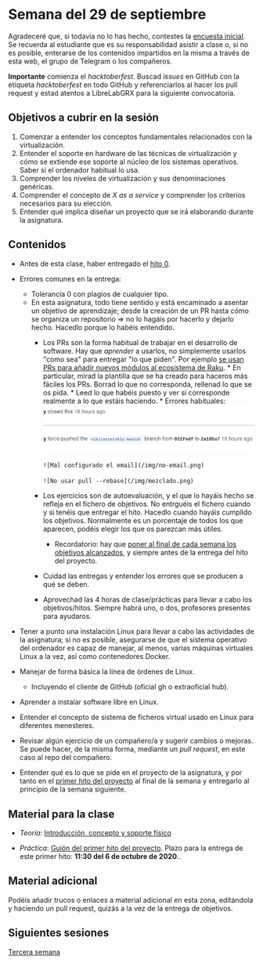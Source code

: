 # Semana del 29 de septiembre

Agradeceré que, si todavía no lo has hecho, contestes la
[encuesta inicial](https://docs.google.com/forms/d/e/1FAIpQLSeMknM68xF9D-n_ej6ppjEDi3xkxjzMBcSu_zopwLIZ1LRfJQ/viewform). Se
recuerda al estudiante que es su responsabilidad asistir a clase o, si
no es posible,
enterarse de los contenidos impartidos en la misma a través de esta
web, el grupo de Telegram o los compañeros.

**Importante** comienza el *hacktoberfest*. Buscad *issues* en GitHub con la
etiqueta *hacktoberfest* en todo GitHub y referenciarlos al hacer los
pull request y estad atentos a LibreLabGRX para la siguiente convocatoria.

## Objetivos a cubrir en la sesión

1. Comenzar a entender los conceptos fundamentales relacionados con la virtualización.
2. Entender el soporte en hardware de las técnicas de virtualización y cómo se extiende ese soporte al núcleo de los sistemas operativos. Saber si el ordenador habitual lo usa.
4. Comprender los niveles de virtualización y sus denominaciones genéricas.
5. Comprender el concepto de *X as a service* y comprender los
   criterios necesarios para su elección.
6. Entender qué implica diseñar un proyecto que se irá elaborando
   durante la asignatura.

## Contenidos

* Antes de esta clase, haber entregado el [hito 0](http://jj.github.io/IV/documentos/proyecto/0.Repositorio).
* Errores comunes en la entrega:
  * Tolerancia 0 con plagios de cualquier tipo.
  * En esta asignatura, todo tiene sentido y está encaminado a asentar
    un objetivo de aprendizaje; desde la creación de un PR hasta cómo
    se organiza un repositorio ⇒ no lo hagáis por hacerlo y dejarlo
    hecho. Hacedlo porque lo habéis entendido.
	* Los PRs son la forma habitual de trabajar en el desarrollo de
      software. Hay que *aprender* a usarlos, no simplemente usarlos
      "como sea" para entregar "lo que piden". Por ejemplo [se usan
      PRs para añadir nuevos módulos al ecosistema de Raku](https://github.com/Raku/ecosystem/pulls?q=is%3Apr+is%3Aclosed).
          * En particular, mirad la plantilla que se ha creado para
            haceros más fáciles los PRs. Borrad lo que no corresponda,
            rellenad lo que se os pida.
          * Leed lo que habéis puesto y ver si corresponde realmente a
            lo que estáis haciendo.
          * Errores habituales:
          ![Cerrado involuntario](/img/cerrado-involuntario.png)

          ![Mal configurado el email](/img/no-email.png)

          ![No usar pull --rebase](/img/mezclado.png)
          
	* Los ejercicios son de autoevaluación, y el que lo hayáis hecho se refleja en el fichero de objetivos. No entrguéis el fichero cuando y si tenéis que entregar el hito. Hacedlo cuando hayáis cumplido los objetivos. Normalmente es un porcentaje de todos los que aparecen, podéis elegir los que os parezcan más útiles.
		* Recordatorio: hay que [poner al final de cada semana los objetivos alcanzados](Cumpliendo_Objetivos.md),
  y siempre antes de la entrega del hito del proyecto.
	* Cuidad las entregas y entender los errores que se producen a qué se deben.
	* Aprovechad las 4 horas de clase/prácticas para llevar a cabo los objetivos/hitos. Siempre habrá uno, o dos, profesores presentes para ayudaros.
	
* Tener a punto una instalación Linux para llevar a cabo las actividades de la asignatura; si no es posible, asegurarse de que el sistema operativo del ordenador es capaz de manejar, al menos, varias máquinas virtuales Linux a la vez, así como contenedores Docker.
* Manejar de forma básica la línea de órdenes de Linux.
  * Incluyendo el cliente de GitHub (oficial gh o extraoficial hub).
* Aprender a instalar software libre en Linux.
* Entender el concepto de sistema de ficheros virtual usado en Linux para diferentes menesteres.

* Revisar algún ejercicio de un compañero/a y sugerir cambios o
  mejoras. Se puede hacer, de la misma forma, mediante un *pull
  request*, en este caso al repo del compañero.
* Entender qué es lo que se pide en el proyecto de la asignatura, y
  por tanto en el
  [primer hito del proyecto](http://jj.github.io/IV/documentos/proyecto/1.Infraestructura)
  al final de la semana y entregarlo al principio de la semana siguiente.

## Material para la clase

* *Teoría*: [Introducción, concepto y soporte físico](http://jj.github.io/IV/documentos/temas/Intro_concepto_y_soporte_fisico#introduccin)

* *Práctica*:
  [Guión del primer hito del proyecto](http://jj.github.io/IV/documentos/proyecto/1.Infraestructura). Plazo
  para la entrega de este primer hito: **11:30 del 6 de octubre de 2020**..
  
## Material adicional

Podéis añadir trucos o enlaces a material adicional en esta zona,
editándola y haciendo un pull request, quizás a la vez de la entrega
de objetivos.

## Siguientes sesiones

[Tercera semana](semana-03.md)
